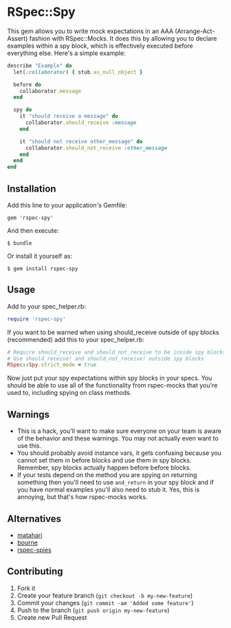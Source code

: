 # RSpec::Spy

This gem allows you to write mock expectations in an AAA (Arrange-Act-Assert) fashion
with RSpec::Mocks. It does this by allowing you to declare examples within a spy block,
which is effectively executed before everything else. Here's a simple example:

``` ruby
describe "Example" do
  let(:collaborator) { stub.as_null_object }

  before do
    collaborator.message
  end

  spy do
    it "should receive a message" do
      collaborator.should_receive :message
    end

    it "should not receive other_message" do
      collaborator.should_not_receive :other_message
    end
  end
end
```

## Installation

Add this line to your application's Gemfile:

    gem 'rspec-spy'

And then execute:

    $ bundle

Or install it yourself as:

    $ gem install rspec-spy

## Usage

Add to your spec_helper.rb:

``` ruby
require 'rspec-spy'
```

If you want to be warned when using should_receive outside of spy blocks (recommended)
add this to your spec_helper.rb:

``` ruby
# Require should_receive and should_not_receive to be inside spy blocks
# Use should_receive! and should_not_receive! outside spy blocks
RSpec::Spy.strict_mode = true
```

Now just put your spy expectations within spy blocks in your specs. You should be able to
use all of the functionality from rspec-mocks that you're used to, including spying on
class methods.

## Warnings

* This is a hack, you'll want to make sure everyone on your team is aware of the behavior
and these warnings. You may not actually even want to use this.
* You should probably avoid instance vars, it gets confusing because you cannot set them
in before blocks and use them in spy blocks. Remember, spy blocks actually happen before
before blocks.
* If your tests depend on the method you are spying on returning something then you'll
need to use `and_return` in your spy block and if you have normal examples you'll also
need to stub it. Yes, this is annoying, but that's how rspec-mocks works.

## Alternatives

* [matahari](https://github.com/mortice/matahari)
* [bourne](https://github.com/thoughtbot/bourne)
* [rspec-spies](https://github.com/technicalpickles/rspec-spies)

## Contributing

1. Fork it
2. Create your feature branch (`git checkout -b my-new-feature`)
3. Commit your changes (`git commit -am 'Added some feature'`)
4. Push to the branch (`git push origin my-new-feature`)
5. Create new Pull Request
